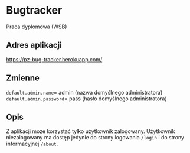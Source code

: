 # Bugtracker
Praca dyplomowa (WSB)

## Adres aplikacji
https://pz-bug-tracker.herokuapp.com/

## Zmienne
`default.admin.name`= admin (nazwa domyślnego administratora)\
`default.admin.password`= pass (hasło domyślnego administratora)

## Opis
Z aplikacji może korzystać tylko użytkownik zalogowany. Użytkownik niezalogowany
ma dostęp jedynie do strony logowania `/login` i do strony informacyjnej `/about`.

